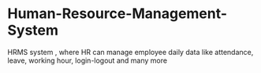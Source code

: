 # Human-Resource-Management-System
HRMS system , where HR can manage employee daily data like attendance, leave, working hour, login-logout and many more
